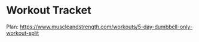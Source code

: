 # Workout Tracket
Plan: https://www.muscleandstrength.com/workouts/5-day-dumbbell-only-workout-split
